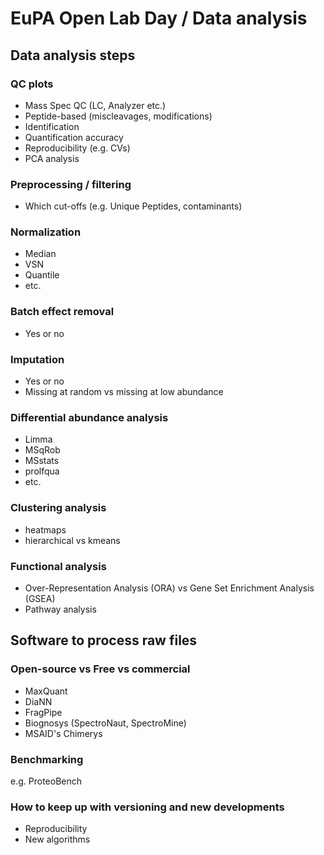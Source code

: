 # EuPA Open Lab Day / Data analysis

## Data analysis steps

### QC plots
- Mass Spec QC (LC, Analyzer etc.)
- Peptide-based (miscleavages, modifications)
- Identification
- Quantification accuracy
- Reproducibility (e.g. CVs)
- PCA analysis

### Preprocessing / filtering
- Which cut-offs (e.g. Unique Peptides, contaminants)

### Normalization
- Median
- VSN
- Quantile
- etc.

### Batch effect removal
- Yes or no
  
### Imputation
- Yes or no
- Missing at random vs missing at low abundance

### Differential abundance analysis
- Limma
- MSqRob
- MSstats
- prolfqua
- etc.

### Clustering analysis
- heatmaps
- hierarchical vs kmeans
  
### Functional analysis
- Over-Representation Analysis (ORA) vs Gene Set Enrichment Analysis (GSEA)
- Pathway analysis

## Software to process raw files
### Open-source vs Free vs commercial
- MaxQuant
- DiaNN
- FragPipe
- Biognosys (SpectroNaut, SpectroMine)
- MSAID's Chimerys

### Benchmarking
e.g. ProteoBench

### How to keep up with versioning and new developments
- Reproducibility
- New algorithms
